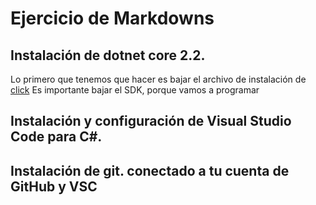 # Ejercicio de Markdowns

## Instalación de dotnet core 2.2.
Lo primero que tenemos que hacer es bajar el archivo de instalación de
[click](https://dotnet.microsoft.com/download/dotnet-core/3.0)
Es importante bajar el SDK, porque vamos a programar

## Instalación y configuración de Visual Studio Code para C#.
    
    
## Instalación de git. conectado a tu cuenta de GitHub y VSC
